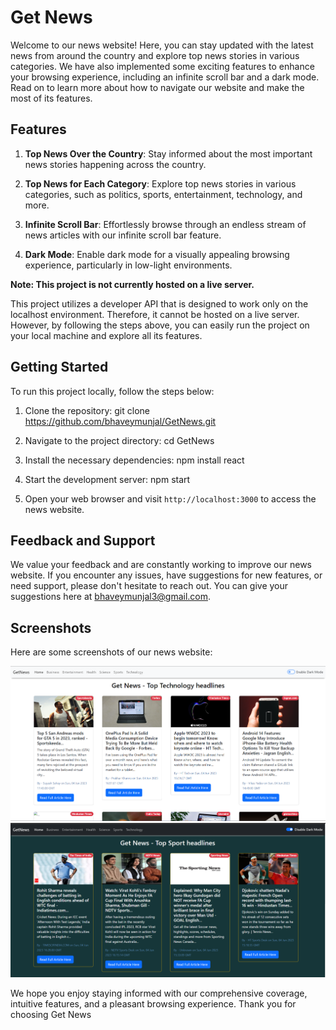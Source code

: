 # Get News

Welcome to our news website! Here, you can stay updated with the latest news from around the country and explore top news stories in various categories. We have also implemented some exciting features to enhance your browsing experience, including an infinite scroll bar and a dark mode. Read on to learn more about how to navigate our website and make the most of its features.

## Features

1. **Top News Over the Country**: Stay informed about the most important news stories happening across the country.

2. **Top News for Each Category**: Explore top news stories in various categories, such as politics, sports, entertainment, technology, and more.

3. **Infinite Scroll Bar**: Effortlessly browse through an endless stream of news articles with our infinite scroll bar feature.

4. **Dark Mode**: Enable dark mode for a visually appealing browsing experience, particularly in low-light environments.

**Note: This project is not currently hosted on a live server.**

This project utilizes a developer API that is designed to work only on the localhost environment. Therefore, it cannot be hosted on a live server. However, by following the steps above, you can easily run the project on your local machine and explore all its features.

## Getting Started

To run this project locally, follow the steps below:

1. Clone the repository: git clone https://github.com/bhaveymunjal/GetNews.git
2. Navigate to the project directory: cd GetNews
3. Install the necessary dependencies: npm install react
4. Start the development server: npm start

5. Open your web browser and visit `http://localhost:3000` to access the news website.



## Feedback and Support

We value your feedback and are constantly working to improve our news website. If you encounter any issues, have suggestions for new features, or need support, please don't hesitate to reach out. You can give your suggestions here at bhaveymunjal3@gmail.com.

## Screenshots

Here are some screenshots of our news website:

![Screenshot 1](screenshots/screenshot1.png)
![Screenshot 2](screenshots/screenshot2.png)

We hope you enjoy staying informed with our comprehensive coverage, intuitive features, and a pleasant browsing experience. Thank you for choosing Get News
